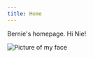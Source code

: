 ```yaml
---
title: Home
---
```


Bernie's homepage. Hi Nie!

<img src="$root/images/bernie.bw.face.jpg" alt="Picture of my face"></img>

